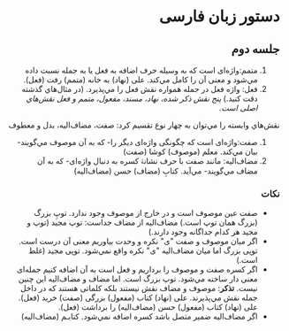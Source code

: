 <div dir="rtl">

# دستور زبان فارسی
## جلسه دوم

1. متمم:واژه‌ای است که به وسیله حرف اضافه به فعل یا به جمله نسبت داده مي‌شود و معنی آن را کامل مي‌کند.
علی (نهاد) به خانه (متمم) رفت (فعل).
2. فعل: واژه فعل در جمله همواره نقش فعل را مي‌پذیرد.
(در مثال‌هاي گذشته دقت کنید.)
*پنج نقش ذکر شده، نهاد، مسند، مفعول، متمم  و فعل نقش‌هاي اصلی است.*

نقش‌هاي وابسته را مي‌توان به چهار نوع تقسیم کرد:
صفت، مضاف‌الیه، بدل و معطوف
1. صفت:واژه‌ای است که چگونگی واژه‌ای دیگر را- که به آن موصوف مي‌گویند- بیان مي‌کند. 
معلم (موصوف) کوشا (صفت)
2. مضاف‌الیه: مانند صفت با حرف نشاﻧﮥ کسره به دنبال واژه‌ای- که به آن مضاف مي‌گویند- مي‌آید.
کتابِ (مضاف) حسن (مضاف‌الیه)

### نکات
- صفت عین موصوف است و در خارج از موصوف وجود ندارد. توپِ بزرگ (بزرگ همان توپ است.)
مضاف‌الیه از مضاف جداست: توپ مجید (توپ و مجید هر کدام جداگانه وجود دارند.)
- اگر میان موصوف و صفت "ی" نکره و وحدت بیاوریم معنی آن درست است. توپی بزرگ 
 اما میان مضاف‌الیه "ی" نکره واقع نمي‌شود. توپی مجید (غلط است.)
- اگر کسره صفت و موصوف را برداریم و فعل است به آن اضافه کنیم جمله‌ای معنی دار ساخته مي‌شود. توپ بزرگ است. اما مضاف و مضاف‌الیه این چنین نیست.
**تذکر**: موصوف و مضاف نقش نیستند بلکه کلماتی هستند که در داخل جمله نقش مي‌پذیرند.
علی (نهاد) کتاب (مفعول) بزرگی (صفت) خرید (فعل).
علی (نهاد) کتاب (مفعول) حسن (مضاف‌الیه) را برداشت (فعل). 
- اگر مضاف‌الیه ضمیر متصل باشد کسره اضافه نمي‌شود. کتابـم (مضاف‌الیه)

